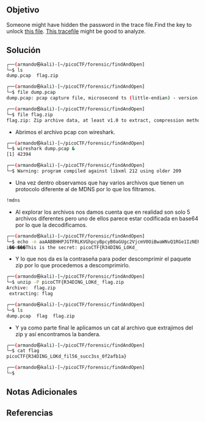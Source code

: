 ## Objetivo
Someone might have hidden the password in the trace file.Find the key to unlock [this file](https://artifacts.picoctf.net/c/495/flag.zip). [This tracefile](https://artifacts.picoctf.net/c/495/dump.pcap) might be good to analyze.
## Solución

```bash
┌──(armando㉿kali)-[~/picoCTF/forensic/findAndOpen]
└─$ ls            
dump.pcap  flag.zip

┌──(armando㉿kali)-[~/picoCTF/forensic/findAndOpen]
└─$ file dump.pcap
dump.pcap: pcap capture file, microsecond ts (little-endian) - version 2.4 (Ethernet, capture length 262144)

┌──(armando㉿kali)-[~/picoCTF/forensic/findAndOpen]
└─$ file flag.zip 
flag.zip: Zip archive data, at least v1.0 to extract, compression method=store
```
- Abrimos el archivo pcap con wireshark.
```bash
┌──(armando㉿kali)-[~/picoCTF/forensic/findAndOpen]
└─$ wireshark dump.pcap &
[1] 42394

┌──(armando㉿kali)-[~/picoCTF/forensic/findAndOpen]
└─$ Warning: program compiled against libxml 212 using older 209
```
- Una vez dentro observamos que hay varios archivos que tienen un protocolo diferente al de MDNS por lo que los filtramos.
```bash
!mdns
```
- Al explorar los archivos nos damos cuenta que en realidad son solo 5 archivos diferentes pero uno de ellos parece estar codificada en base64 por lo que la decodificamos.
```bash
┌──(armando㉿kali)-[~/picoCTF/forensic/findAndOpen]
└─$ echo -n aaAABBHHPJGTFRLKVGhpcyBpcyB0aGUgc2VjcmV0OiBwaWNvQ1RGe1IzNERJTkdfTE9LZF8= | base64 -di
i��<���This is the secret: picoCTF{R34DING_LOKd_
```
- Y lo que nos da es la contraseña para poder descomprimir el paquete zip por lo que procedemos a descomprimirlo.
```bash
┌──(armando㉿kali)-[~/picoCTF/forensic/findAndOpen]
└─$ unzip -P picoCTF{R34DING_LOKd_ flag.zip 
Archive:  flag.zip
 extracting: flag                    

┌──(armando㉿kali)-[~/picoCTF/forensic/findAndOpen]
└─$ ls
dump.pcap  flag  flag.zip
```
- Y ya como parte final le aplicamos un cat al archivo que extrajimos del zip y así encontramos la bandera.
```bash
┌──(armando㉿kali)-[~/picoCTF/forensic/findAndOpen]
└─$ cat flag                              
picoCTF{R34DING_LOKd_fil56_succ3ss_0f2afb1a}

┌──(armando㉿kali)-[~/picoCTF/forensic/findAndOpen]
└─$
```
## Notas Adicionales
## Referencias